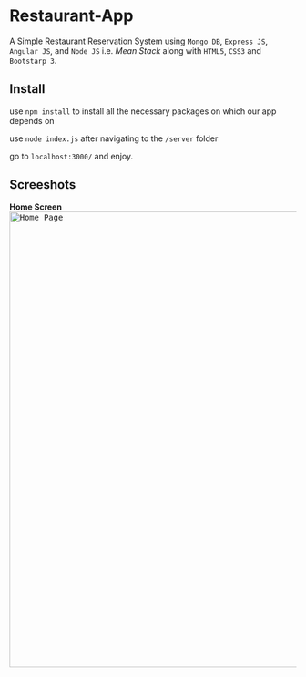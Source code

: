 # Restaurant-App

A Simple Restaurant Reservation System using `Mongo DB`, `Express JS`, `Angular JS`, and `Node JS` i.e. *Mean Stack* along with `HTML5`, `CSS3` and `Bootstarp 3`.



## Install
use `npm install` to install all the necessary packages on which our app depends on

use `node index.js` after navigating to the `/server` folder

go to `localhost:3000/` and enjoy.  


## Screeshots
**Home Screen**
<kbd>
<img src = "https://github.com/AnijitSau/Restaurant-App/blob/master/Screenshot%20(56).png" width="800px" alt="Home Page"/>
<kbd>
